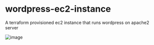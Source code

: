 # wordpress-ec2-instance
A terraform provisioned ec2 instance that runs wordpress on apache2 server 

![image](https://user-images.githubusercontent.com/90851478/236705118-9cd13900-d0fd-4d4e-b68e-1b72f2af40ce.png)

